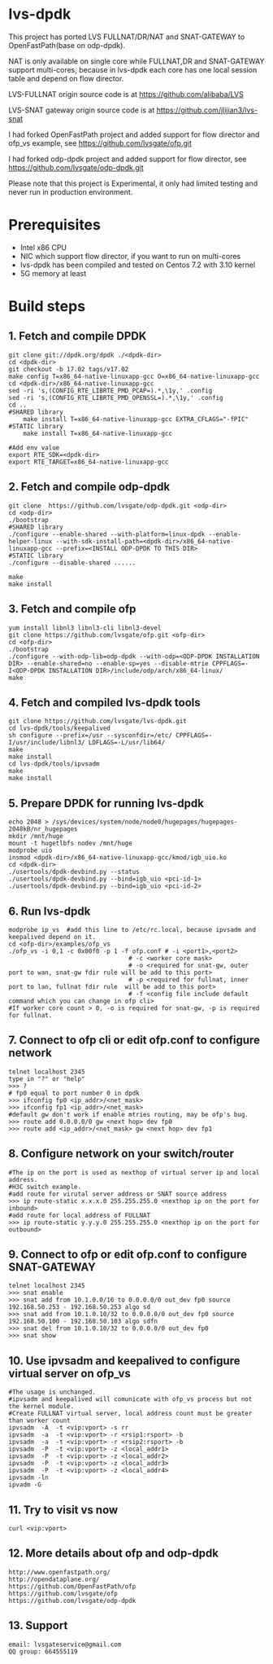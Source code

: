# lvs-dpdk

This project has ported LVS FULLNAT/DR/NAT and SNAT-GATEWAY to OpenFastPath(base on odp-dpdk).

NAT is only available on single core while FULLNAT,DR and SNAT-GATEWAY support multi-cores, because in lvs-dpdk each core has one local session table and depend on flow director.

LVS-FULLNAT origin source code is at https://github.com/alibaba/LVS

LVS-SNAT gateway origin source code is at https://github.com/jlijian3/lvs-snat

I had forked OpenFastPath project and added support for flow director and ofp_vs example, see https://github.com/lvsgate/ofp.git

I had forked odp-dpdk project and added support for flow director, see https://github.com/lvsgate/odp-dpdk.git

Please note that this project is Experimental, it only had limited testing and never run in production environment.

# Prerequisites

- Intel x86 CPU
- NIC which support flow director, if you want to run on multi-cores
- lvs-dpdk has been compiled and tested on Centos 7.2 with 3.10 kernel
- 5G memory at least

# Build steps

## 1. Fetch and compile DPDK

	git clone git://dpdk.org/dpdk ./<dpdk-dir>
	cd <dpdk-dir>
	git checkout -b 17.02 tags/v17.02
	make config T=x86_64-native-linuxapp-gcc O=x86_64-native-linuxapp-gcc
	cd <dpdk-dir>/x86_64-native-linuxapp-gcc
	sed -ri 's,(CONFIG_RTE_LIBRTE_PMD_PCAP=).*,\1y,' .config
	sed -ri 's,(CONFIG_RTE_LIBRTE_PMD_OPENSSL=).*,\1y,' .config
	cd ..
	#SHARED library
		make install T=x86_64-native-linuxapp-gcc EXTRA_CFLAGS="-fPIC"
	#STATIC library
		make install T=x86_64-native-linuxapp-gcc
	
	#Add env value
	export RTE_SDK=<dpdk-dir>
    export RTE_TARGET=x86_64-native-linuxapp-gcc
	    
## 2. Fetch and compile odp-dpdk

	git clone  https://github.com/lvsgate/odp-dpdk.git <odp-dir>
	cd <odp-dir>
	./bootstrap
	#SHARED library
	./configure --enable-shared --with-platform=linux-dpdk --enable-helper-linux --with-sdk-install-path=<dpdk-dir>/x86_64-native-linuxapp-gcc --prefix=<INSTALL ODP-DPDK TO THIS DIR>
	#STATIC library
	./configure --disable-shared ......
	
	make
	make install
	
## 3. Fetch and compile ofp

	yum install libnl3 libnl3-cli libnl3-devel
	git clone https://github.com/lvsgate/ofp.git <ofp-dir>
	cd <ofp-dir>
	./bootstrap
	./configure --with-odp-lib=odp-dpdk --with-odp=<ODP-DPDK INSTALLATION DIR> --enable-shared=no --enable-sp=yes --disable-mtrie CPPFLAGS=-I<ODP-DPDK INSTALLATION DIR>/include/odp/arch/x86_64-linux/
	make

## 4. Fetch and compiled lvs-dpdk tools

	git clone https://github.com/lvsgate/lvs-dpdk.git
	cd lvs-dpdk/tools/keepalived
	sh configure --prefix=/usr --sysconfdir=/etc/ CPPFLAGS=-I/usr/include/libnl3/ LDFLAGS=-L/usr/lib64/
	make
	make install
	cd lvs-dpdk/tools/ipvsadm
	make
	make install

## 5. Prepare DPDK for running lvs-dpdk
	echo 2048 > /sys/devices/system/node/node0/hugepages/hugepages-2048kB/nr_hugepages
	mkdir /mnt/huge
	mount -t hugetlbfs nodev /mnt/huge
	modprobe uio
	insmod <dpdk-dir>/x86_64-native-linuxapp-gcc/kmod/igb_uio.ko
	cd <dpdk-dir>
	./usertools/dpdk-devbind.py --status
	./usertools/dpdk-devbind.py --bind=igb_uio <pci-id-1>
	./usertools/dpdk-devbind.py --bind=igb_uio <pci-id-2>

		
## 6. Run lvs-dpdk
    modprobe ip_vs  #add this line to /etc/rc.local, because ipvsadm and keepalived depend on it.
    cd <ofp-dir>/examples/ofp_vs
    ./ofp_vs -i 0,1 -c 0x00f0 -p 1 -f ofp.conf # -i <port1>,<port2>  
                                     # -c <worker core mask> 
                                     # -o <required for snat-gw, outer port to wan, snat-gw fdir rule will be add to this port>
                                     # -p <required for fullnat, inner port to lan, fullnat fdir rule  will be add to this port>
                                     # -f <config file include default command which you can change in ofp cli>
    #If worker core count > 0, -o is required for snat-gw, -p is required for fullnat.


## 7. Connect to ofp cli or edit ofp.conf to configure network
    telnet localhost 2345
    type in "?" or "help"
    >>> ?
    # fp0 equal to port number 0 in dpdk
    >>> ifconfig fp0 <ip_addr>/<net_mask> 
    >>> ifconfig fp1 <ip_addr>/<net_mask> 
    #default gw don't work if enable mtries routing, may be ofp's bug.
    >>> route add 0.0.0.0/0 gw <next hop> dev fp0
    >>> route add <ip_addr>/<net_mask> gw <next hop> dev fp1
    
## 8. Configure network on your switch/router
    #The ip on the port is used as nexthop of virtual server ip and local address.
    #H3C switch example.
    #add route for virutal server address or SNAT source address
    >>> ip route-static x.x.x.0 255.255.255.0 <nexthop ip on the port for inbound> 
    #add route for local address of FULLNAT
    >>> ip route-static y.y.y.0 255.255.255.0 <nexthop ip on the port for outbound> 
    
    
## 9. Connect to ofp or edit ofp.conf to configure SNAT-GATEWAY
    telnet localhost 2345
    >>> snat enable
    >>> snat add from 10.1.0.0/16 to 0.0.0.0/0 out_dev fp0 source 192.168.50.253 - 192.168.50.253 algo sd
    >>> snat add from 10.1.0.10/32 to 0.0.0.0/0 out_dev fp0 source 192.168.50.100 - 192.168.50.103 algo sdfn
    >>> snat del from 10.1.0.10/32 to 0.0.0.0/0 out_dev fp0
    >>> snat show
    

## 10. Use ipvsadm and keepalived to configure virtual server on ofp_vs
	#The usage is unchanged.
	#ipvsadm and keepalived will comunicate with ofp_vs process but not the kernel module.
	#Create FULLNAT virtual server, local address count must be greater than worker count
	ipvsadm  -A  -t <vip:vport> -s rr
	ipvsadm  -a  -t <vip:vport> -r <rsip1:rsport> -b
	ipvsadm  -a  -t <vip:vport> -r <rsip2:rsport> -b
	ipvsadm  -P  -t <vip:vport> -z <local_addr1>
	ipvsadm  -P  -t <vip:vport> -z <local_addr2>
	ipvsadm  -P  -t <vip:vport> -z <local_addr3>
	ipvsadm  -P  -t <vip:vport> -z <local_addr4>
	ipvsadm -ln
	ipvadm -G
    
## 11. Try to visit vs now
	curl <vip:vport>

## 12. More details about ofp and odp-dpdk
    http://www.openfastpath.org/
    http://opendataplane.org/
    https://github.com/OpenFastPath/ofp
    https://github.com/lvsgate/ofp
    https://github.com/lvsgate/odp-dpdk

## 13. Support
	email: lvsgateservice@gmail.com
	QQ group: 664555119
